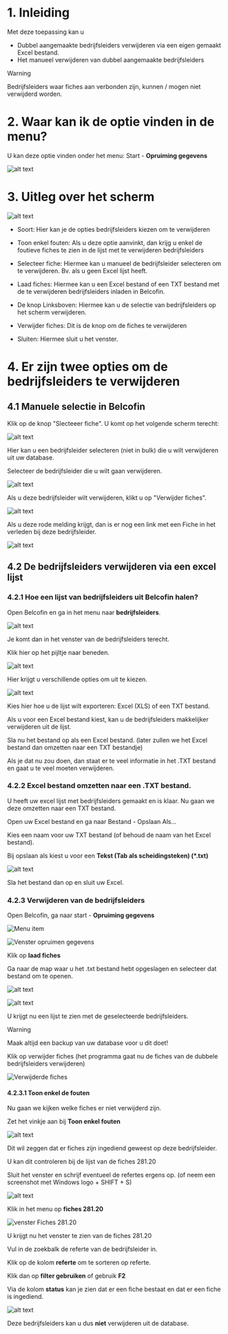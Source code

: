 # 1. Inleiding

Met deze toepassing kan u

- Dubbel aangemaakte bedrijfsleiders verwijderen via een eigen gemaakt Excel bestand.
- Het manueel verwijderen van dubbel aangemaakte bedrijfsleiders

> [!WARNING]
> Bedrijfsleiders waar fiches aan verbonden zijn, kunnen / mogen niet verwijderd worden.

# 2. Waar kan ik de optie vinden in de menu?
U kan deze optie vinden onder het menu: Start - **Opruiming gegevens**

![alt text](NL/1.png)

# 3. Uitleg over het scherm

![alt text](NL/2.png)

* Soort: Hier kan je de opties bedrijfsleiders kiezen om te verwijderen

* Toon enkel fouten: Als u deze optie aanvinkt, dan krijg u enkel de foutieve fiches te zien in de lijst met te verwijderen bedrijfsleiders

* Selecteer fiche: Hiermee kan u manueel de bedrijfsleider selecteren om te verwijderen. Bv. als u geen Excel lijst heeft.

* Laad fiches: Hiermee kan u een Excel bestand of een TXT bestand met de te verwijderen bedrijfsleiders inladen in Belcofin.

* De knop Linksboven: Hiermee kan u de selectie van bedrijfsleiders op het scherm verwijderen.

* Verwijder fiches: Dit is de knop om de fiches te verwijderen

* Sluiten: Hiermee sluit u het venster.

# 4. Er zijn twee opties om de bedrijfsleiders te verwijderen

## 4.1 Manuele selectie in Belcofin

Klik op de knop "Slecteeer fiche". U komt op het volgende scherm terecht:

![alt text](NL/5.png)

Hier kan u een bedrijfsleider selecteren (niet in bulk) die u wilt verwijderen uit uw database.

Selecteer de bedrijfsleider die u wilt gaan verwijderen.

![alt text](NL/6.png)

Als u deze bedrijfsleider wilt verwijderen, klikt u op "Verwijder fiches".

![alt text](NL/7.png)

Als u deze rode melding krijgt, dan is er nog een link met een Fiche in het verleden bij deze bedrijfsleider.

![alt text](NL/8.png)

## 4.2 De bedrijfsleiders verwijderen via een excel lijst 

### 4.2.1 Hoe een lijst van bedrijfsleiders uit Belcofin halen?

Open Belcofin en ga in het menu naar **bedrijfsleiders**.

![alt text](NL/9.png)

Je komt dan in het venster van de bedrijfsleiders terecht.

Klik hier op het pijltje naar beneden.

![alt text](NL/11.png)

Hier krijgt u verschillende opties om uit te kiezen.

![alt text](NL/12.png)

Kies hier hoe u de lijst wilt exporteren: Excel (XLS) of een TXT bestand.

Als u voor een Excel bestand kiest, kan u de bedrijfsleiders makkelijker verwijderen uit de lijst.

Sla nu het bestand op als een Excel bestand.
(later zullen we het Excel bestand dan omzetten naar een TXT bestandje)

Als je dat nu zou doen, dan staat er te veel informatie in het .TXT bestand en gaat u te veel moeten verwijderen.

### 4.2.2 Excel bestand omzetten naar een .TXT bestand.

U heeft uw excel lijst met bedrijfsleiders gemaakt en is klaar. Nu gaan we deze omzetten naar een TXT bestand.

Open uw Excel bestand en ga naar Bestand - Opslaan Als...

Kies een naam voor uw TXT bestand (of behoud de naam van het Excel bestand).

Bij opslaan als kiest u voor een **Tekst (Tab als scheidingsteken) (*.txt)**

![alt text](image.png)

Sla het bestand dan op en sluit uw Excel.

### 4.2.3 Verwijderen van de bedrijfsleiders

Open Belcofin, ga naar start - **Opruiming gegevens**

![Menu item](NL/1.png)

![Venster opruimen gegevens](NL/2.png)

Klik op **laad fiches**

Ga naar de map waar u het .txt bestand hebt opgeslagen en selecteer dat bestand om te openen.

![alt text](NL/14.png)

![alt text](NL/15.png)

U krijgt nu een lijst te zien met de geselecteerde bedrijfsleiders.

> [!WARNING]
> Maak altijd een backup van uw database voor u dit doet!

Klik op verwijder fiches (het programma gaat nu de fiches van de dubbele bedrijfsleiders verwijderen)

![Verwijderde fiches](NL/16.png)

#### 4.2.3.1 Toon enkel de fouten

Nu gaan we kijken welke fiches er niet verwijderd zijn.

Zet het vinkje aan bij **Toon enkel fouten**

![alt text](NL/17.png)

Dit wil zeggen dat er fiches zijn ingediend geweest op deze bedrijfsleider.

U kan dit controleren bij de lijst van de fiches 281.20

Sluit het venster en schrijf eventueel de refertes ergens op.
(of neem een screenshot met Windows logo + SHIFT + S)

![alt text](NL/19.png)

Klik in het menu op **fiches 281.20**

![venster Fiches 281.20](NL/20.png)

U krijgt nu het venster te zien van de fiches 281.20

Vul in de zoekbalk de referte van de bedrijfsleider in.

Klik op de kolom **referte** om te sorteren op referte.

Klik dan op **filter gebruiken** of gebruik **F2**

Via de kolom **status** kan je zien dat er een fiche bestaat en dat er een fiche is ingediend.

![alt text](NL/21.png)

Deze bedrijfsleiders kan u dus **niet** verwijderen uit de database.

